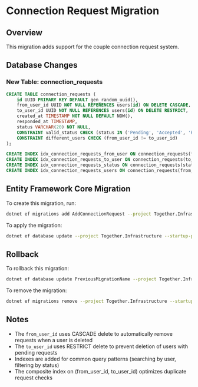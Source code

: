 # Connection Request Migration

## Overview
This migration adds support for the couple connection request system.

## Database Changes

### New Table: connection_requests

```sql
CREATE TABLE connection_requests (
    id UUID PRIMARY KEY DEFAULT gen_random_uuid(),
    from_user_id UUID NOT NULL REFERENCES users(id) ON DELETE CASCADE,
    to_user_id UUID NOT NULL REFERENCES users(id) ON DELETE RESTRICT,
    created_at TIMESTAMP NOT NULL DEFAULT NOW(),
    responded_at TIMESTAMP,
    status VARCHAR(20) NOT NULL,
    CONSTRAINT valid_status CHECK (status IN ('Pending', 'Accepted', 'Rejected')),
    CONSTRAINT different_users CHECK (from_user_id != to_user_id)
);

CREATE INDEX idx_connection_requests_from_user ON connection_requests(from_user_id);
CREATE INDEX idx_connection_requests_to_user ON connection_requests(to_user_id);
CREATE INDEX idx_connection_requests_status ON connection_requests(status);
CREATE INDEX idx_connection_requests_users ON connection_requests(from_user_id, to_user_id);
```

## Entity Framework Core Migration

To create this migration, run:

```bash
dotnet ef migrations add AddConnectionRequest --project Together.Infrastructure --startup-project Together
```

To apply the migration:

```bash
dotnet ef database update --project Together.Infrastructure --startup-project Together
```

## Rollback

To rollback this migration:

```bash
dotnet ef database update PreviousMigrationName --project Together.Infrastructure --startup-project Together
```

To remove the migration:

```bash
dotnet ef migrations remove --project Together.Infrastructure --startup-project Together
```

## Notes
- The `from_user_id` uses CASCADE delete to automatically remove requests when a user is deleted
- The `to_user_id` uses RESTRICT delete to prevent deletion of users with pending requests
- Indexes are added for common query patterns (searching by user, filtering by status)
- The composite index on (from_user_id, to_user_id) optimizes duplicate request checks
